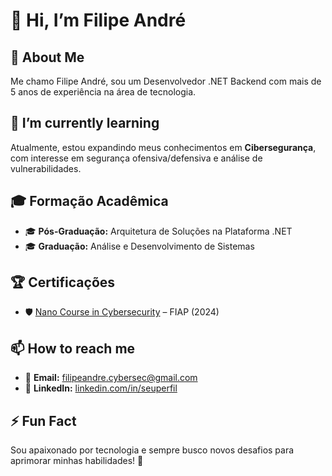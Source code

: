 # 👋 Hi, I’m Filipe André  

## 🚀 About Me  
Me chamo Filipe André, sou um Desenvolvedor .NET Backend com mais de 5 anos de experiência na área de tecnologia.  

## 🌱 I’m currently learning  
Atualmente, estou expandindo meus conhecimentos em **Cibersegurança**, com interesse em segurança ofensiva/defensiva e análise de vulnerabilidades.  

## 🎓 Formação Acadêmica  
- 🎓 **Pós-Graduação:** Arquitetura de Soluções na Plataforma .NET  
- 🎓 **Graduação:** Análise e Desenvolvimento de Sistemas  

## 🏆 Certificações  
- 🛡️ [Nano Course in Cybersecurity](https://on.fiap.com.br/pluginfile.php/1/local_nanocourses/certificado_nanocourse/107564/dde2de4e80de00b0dee0887fe4840c4f/certificado.png) – FIAP (2024)  

## 📫 How to reach me  
- 📩 **Email:** filipeandre.cybersec@gmail.com
- 💼 **LinkedIn:** [linkedin.com/in/seuperfil](https://linkedin.com/in/seuperfil)  

## ⚡ Fun Fact  
Sou apaixonado por tecnologia e sempre busco novos desafios para aprimorar minhas habilidades! 🚀  


<!---
FilipeCyberSec/FilipeCyberSec is a ✨ special ✨ repository because its `README.md` (this file) appears on your GitHub profile.
You can click the Preview link to take a look at your changes.
--->
